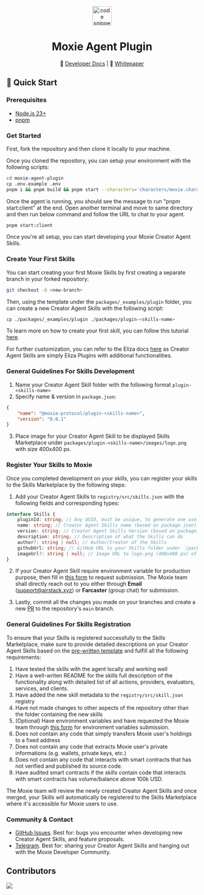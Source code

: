 <div align="center">
<a align="center" href="https://moxie.xyz" target="_blank">
    <img src="./assets/logo.avif" alt="code snippets" height=50/>
  </a>
  <h1 align="center">Moxie Agent Plugin</h1>

📖 [Developer Docs](https://developer.moxie.xyz/) | 🎯 [Whitepaper](https://build.moxie.xyz/the-moxie-protocol)

</div>

## 🚀 Quick Start

### Prerequisites

- [Node.js 23+](https://docs.npmjs.com/downloading-and-installing-node-js-and-npm)
- [pnpm](https://pnpm.io/installation)

### Get Started

First, fork the repository and then clone it locally to your machine.

Once you cloned the repository, you can setup your environment with the following scripts:

```bash
cd moxie-agent-plugin
cp .env.example .env
pnpm i && pnpm build && pnpm start --characters='characters/moxie.character.json'
```

Once the agent is running, you should see the message to run "pnpm start:client" at the end.
Open another terminal and move to same directory and then run below command and follow the URL to chat to your agent.

```bash
pnpm start:client
```

Once you're all setup, you can start developing your Moxie Creator Agent Skills.

### Create Your First Skills

You can start creating your first Moxie Skills by first creating a separate branch in your forked repository:

```sh
git checkout -b <new-branch>
```

Then, using the template under the `packages/_examples/plugin` folder, you can create a new Creator Agent Skills with the following script:

```sh
cp ./packages/_examples/plugin ./packages/plugin-<skills-name>
```

To learn more on how to create your first skill, you can follow this tutorial [here](https://developer.moxie.xyz/creator-agents-and-skills-marketplace/quickstart/create-your-first-skill).

For further customization, you can refer to the Eliza docs [here](https://elizaos.github.io/eliza/docs/packages/plugins/#available-plugins) as Creator Agent Skills are simply Eliza Plugins with additional functionalities.

### General Guidelines For Skills Development

1. Name your Creator Agent Skill folder with the following format `plugin-<skills-name>`
2. Specify name & version in `package.json`:

```json
{
    "name": "@moxie-protocol/plugin-<skills-name>",
    "version": "0.0.1"
}
```

3. Place image for your Creator Agent Skill to be displayed Skills Marketplace under `packages/plugin-<skills-name>/images/logo.png` with size 400x400 px.

### Register Your Skills to Moxie

Once you completed development on your skills, you can register your skills to the Skills Marketplace by the following steps:

1. Add your Creator Agent Skills to `registry/src/skills.json` with the following fields and corresponding types:

```ts
interface Skills {
    pluginId: string; // Any UUID, must be unique, to generate one use this https://www.uuidgenerator.net/
    name: string; // Creator Agent Skills name (based on package.json)
    version: string; // Creator Agent Skills Version (based on package.json)
    description: string; // Description of what the Skills can do
    author?: string | null; // Author/Creator of the Skills
    githubUrl: string; // GitHub URL to your Skills folder under `/packages`
    imageUrl?: string | null; // Image URL to logo.png (400x400 px) of your Skills, which should be located under the `/packages/<skills-folder>/images` folder
}
```

2. If your Creator Agent Skill require environment variable for production purpose, then fill in [this form](https://forms.gle/8hzDyCVKKLs4MkTEA) to request submission. The Moxie team shall directly reach out to you either through **Email** ([support@airstack.xyz](mailto:support@airstack.xyz)) or **Farcaster** (group chat) for submission.

3. Lastly, commit all the changes you made on your branches and create a new [PR](https://github.com/moxie-protocol/moxie-agent-plugin/pulls) to the repository's `main` branch.

### General Guidelines For Skills Registration

To ensure that your Skills is registered successfully to the Skills Marketplace, make sure to provide detailed descriptions on your Creator Agent Skills based on the [pre-written template](./.github/pull_request_template.md) and fulfill all the following requirements:

1. Have tested the skills with the agent locally and working well
2. Have a well-writen README for the skills full description of the functionality along with detailed list of all actions, providers, evaluators, services, and clients.
3. Have added the new skill metadata to the `registry/src/skill.json` registry
4. Have not made changes to other aspects of the repository other than the folder containing the new skills
5. (Optional) Have environment variables and have requested the Moxie team through [this form](https://forms.gle/8hzDyCVKKLs4MkTEA) for environment variables submission.
6. Does not contain any code that simply transfers Moxie user's holdings to a fixed address
7. Does not contain any code that extracts Moxie user's private informations (e.g. wallets, private keys, etc.)
8. Does not contain any code that interacts with smart contracts that has not verified and published its source code.
9. Have audited smart contracts if the skills contain code that interacts with smart contracts has volume/balance above 100k USD.

The Moxie team will review the newly created Creator Agent Skills and once merged, your Skills will automatically be registered to the Skills Marketplace where it's accessible for Moxie users to use.

### Community & Contact

- [GitHub Issues](https://github.com/moxie-protocol/moxie-agent-plugin/issues). Best for: bugs you encounter when developing new Creator Agent Skills, and feature proposals.
- [Telegram](https://t.me/+QVjX1VPh3SpmNjMx). Best for: sharing your Creator Agent Skills and hanging out with the Moxie Developer Community.

## Contributors

<a href="https://github.com/moxie-protocol/moxie-agent-plugin/graphs/contributors">
  <img src="https://contrib.rocks/image?repo=moxie-protocol/moxie-agent-plugin" />
</a>
